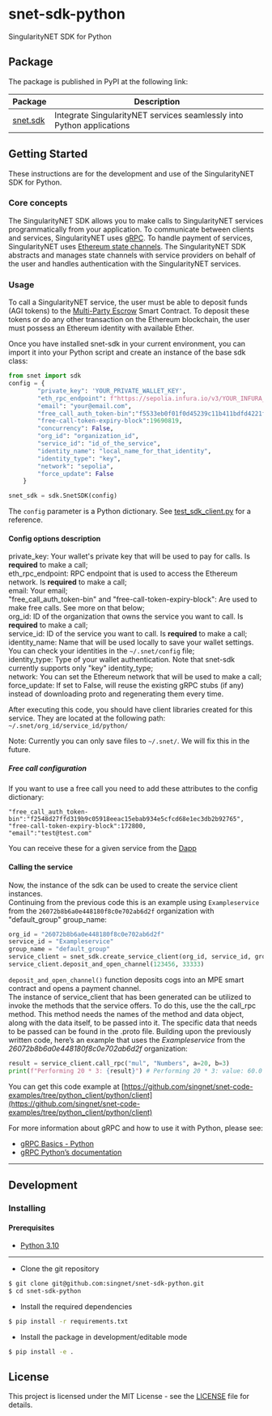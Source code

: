 # snet-sdk-python
  
SingularityNET SDK for Python

## Package

The package is published in PyPI at the following link:

|Package                                       |Description                                                          |
|----------------------------------------------|---------------------------------------------------------------------|
|[snet.sdk](https://pypi.org/project/snet.sdk/)|Integrate SingularityNET services seamlessly into Python applications|

## Getting Started  
  
These instructions are for the development and use of the SingularityNET SDK for Python.

### Core concepts

The SingularityNET SDK allows you to make calls to SingularityNET services programmatically from your application.
To communicate between clients and services, SingularityNET uses [gRPC](https://grpc.io/).
To handle payment of services, SingularityNET uses [Ethereum state channels](https://dev.singularitynet.io/docs/concepts/multi-party-escrow/).
The SingularityNET SDK abstracts and manages state channels with service providers on behalf of the user and handles authentication with the SingularityNET services.

### Usage

To call a SingularityNET service, the user must be able to deposit funds (AGI tokens) to the [Multi-Party Escrow](https://dev.singularitynet.io/docs/concepts/multi-party-escrow/) Smart Contract.
To deposit these tokens or do any other transaction on the Ethereum blockchain, the user must possess an Ethereum identity with available Ether.

Once you have installed snet-sdk in your current environment, you can import it into your Python script and create an instance of the base sdk class:
```python
from snet import sdk
config = {
        "private_key": 'YOUR_PRIVATE_WALLET_KEY',
        "eth_rpc_endpoint": f"https://sepolia.infura.io/v3/YOUR_INFURA_KEY",
        "email": "your@email.com",
        "free_call_auth_token-bin":"f5533eb0f01f0d45239c11b411bdfd4221fd3b125e4250db1f7bc044466108bc10ce95ab62ae224b6578b68d0ce337b4ec36e4b9dfbe6653e04973107813cbc01c",
        "free-call-token-expiry-block":19690819,
        "concurrency": False,
        "org_id": "organization_id",
        "service_id": "id_of_the_service",
        "identity_name": "local_name_for_that_identity",
        "identity_type": "key",
        "network": "sepolia",
        "force_update": False
    }

snet_sdk = sdk.SnetSDK(config)
```

The `config` parameter is a Python dictionary.
See [test_sdk_client.py](https://github.com/singnet/snet-sdk-python/blob/master/testcases/functional_tests/test_sdk_client.py) for a reference.
#### Config options description

private_key: Your wallet's private key that will be used to pay for calls. Is **required** to make a call;   
eth_rpc_endpoint: RPC endpoint that is used to access the Ethereum network. Is **required** to make a call;   
email: Your email;  
"free_call_auth_token-bin" and "free-call-token-expiry-block": Are used to make free calls. See more on that below;   
org_id: ID of the organization that owns the service you want to call. Is **required** to make a call;   
service_id: ID of the service you want to call. Is **required** to make a call;   
identity_name: Name that will be used locally to save your wallet settings. You can check your identities in the `~/.snet/config` file;   
identity_type: Type of your wallet authentication. Note that snet-sdk currently supports only "key" identity_type;   
network: You can set the Ethereum network that will be used to make a call;   
force_update: If set to False, will reuse the existing gRPC stubs (if any) instead of downloading proto and regenerating them every time.   


After executing this code, you should have client libraries created for this service. They are located at the following path: `~/.snet/org_id/service_id/python/`

Note: Currently you can only save files to `~/.snet/`. We will fix this in the future.

##### Free call configuration

If you want to use a free call you need to add these attributes to the config dictionary:
```         
"free_call_auth_token-bin":"f2548d27ffd319b9c05918eeac15ebab934e5cfcd68e1ec3db2b92765",
"free-call-token-expiry-block":172800,
"email":"test@test.com"  
```
You can receive these for a given service from the [Dapp](https://beta.singularitynet.io/)
#### Calling the service
Now, the instance of the sdk can be used to create the service client instances.  
Continuing from the previous code this is an example using `Exampleservice` from the `26072b8b6a0e448180f8c0e702ab6d2f` organization with "default_group" group_name:

```python
org_id = "26072b8b6a0e448180f8c0e702ab6d2f"
service_id = "Exampleservice"
group_name = "default_group"
service_client = snet_sdk.create_service_client(org_id, service_id, group_name)
service_client.deposit_and_open_channel(123456, 33333)
```
`deposit_and_open_channel()` function deposits cogs into an MPE smart contract and opens a payment channel.   
The instance of service_client that has been generated can be utilized to invoke the methods that the service offers. 
To do this, use the the call_rpc method. This method needs the names of the method and data object, along with the data itself, to be passed into it. 
The specific data that needs to be passed can be found in the .proto file. Building upon the previously written code, here’s an example that uses the *Exampleservice* from the *26072b8b6a0e448180f8c0e702ab6d2f* organization:
```python
result = service_client.call_rpc("mul", "Numbers", a=20, b=3)
print(f"Performing 20 * 3: {result}") # Performing 20 * 3: value: 60.0
```

You can get this code example at [https://github.com/singnet/snet-code-examples/tree/python_client/python/client](https://github.com/singnet/snet-code-examples/tree/python_client/python/client)

For more information about gRPC and how to use it with Python, please see:
- [gRPC Basics - Python](https://grpc.io/docs/tutorials/basic/python.html)
- [gRPC Python’s documentation](https://grpc.io/grpc/python/)

---

## Development

### Installing

#### Prerequisites

* [Python 3.10](https://www.python.org/downloads/release/python-31012/)  

---

* Clone the git repository  
```bash  
$ git clone git@github.com:singnet/snet-sdk-python.git
$ cd snet-sdk-python
```

* Install the required dependencies
```bash
$ pip install -r requirements.txt
```

* Install the package in development/editable mode  
```bash  
$ pip install -e .
```

## License  
  
This project is licensed under the MIT License - see the
[LICENSE](https://github.com/singnet/snet-sdk-python/blob/master/LICENSE) file for details.